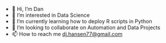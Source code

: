 - 👋 Hi, I’m Dan
- 👀 I’m interested in Data Science
- 🌱 I’m currently learning how to deploy R scripts in Python
- 💞️ I’m looking to collaborate on Automation and Data Projects
- 📫 How to reach me dj.hansen77@gmail.com

<!---
dj-hansen77/dj-hansen77 is a ✨ special ✨ repository because its `README.md` (this file) appears on your GitHub profile.
You can click the Preview link to take a look at your changes.
--->
